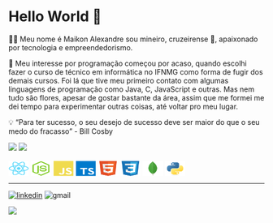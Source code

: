 

# Hello World   👋


👨‍💻 Meu nome é Maikon Alexandre sou mineiro, cruzeirense 💙, apaixonado por tecnologia e empreendedorismo. 

📗 Meu interesse por programação começou por acaso, quando escolhi fazer o curso de técnico em informática no IFNMG como forma de fugir dos demais cursos. Foi lá que tive meu primeiro contato com algumas linguagens de programação como Java, C, JavaScript e outras. Mas nem tudo são flores, apesar de gostar bastante da área, assim que me formei me dei tempo para experimentar outras coisas, até voltar pro meu lugar.

💡 “Para ter sucesso, o seu desejo de sucesso deve ser maior do que o seu medo do fracasso” - Bill Cosby

<img width="520" src="https://github-readme-stats.vercel.app/api/top-langs/?username=maikonalexandre&layout=compact&langs_count=7&theme=react"/>

<img width="520" src="https://media.giphy.com/media/iIqmM5tTjmpOB9mpbn/giphy.gif" >




<div style="display: inline_block"><br>
  <img align="center" alt="Maik-React" height="30" width="40" src="https://raw.githubusercontent.com/devicons/devicon/master/icons/react/react-original.svg">
  <img align="center" alt="Maik-nodejs" height="30" width="40" src="https://raw.githubusercontent.com/devicons/devicon/master/icons/nodejs/nodejs-original.svg">
  <img align="center" alt="Maik-Js" height="30" width="40" src="https://raw.githubusercontent.com/devicons/devicon/master/icons/javascript/javascript-plain.svg">
  <img align="center" alt="Maik-Ts" height="30" width="40" src="https://raw.githubusercontent.com/devicons/devicon/master/icons/typescript/typescript-plain.svg">
  <img align="center" alt="Maik-HTML" height="30" width="40" src="https://raw.githubusercontent.com/devicons/devicon/master/icons/html5/html5-original.svg">
  <img align="center" alt="Maik-CSS" height="30" width="40" src="https://raw.githubusercontent.com/devicons/devicon/master/icons/css3/css3-original.svg">
  <img align="center" alt="Maik-mongodb" height="30" width="40" src="https://raw.githubusercontent.com/devicons/devicon/master/icons/mongodb/mongodb-original.svg">
  <img align="center" alt="Maik-Python" height="30" width="40" src="https://raw.githubusercontent.com/devicons/devicon/master/icons/python/python-original.svg">
</div>
<hr> 
  
[![linkedin](https://img.shields.io/badge/LinkedIn-0077B5?style=for-the-badge&logo=linkedin&logoColor=white)](https://www.linkedin.com/in/maikon-alexandre)
![gmail](https://img.shields.io/badge/Gmail-D14836?style=for-the-badge&logo=gmail&logoColor=white)

![](https://visitor-badge.glitch.me/badge?page_id=maikonalexandre)


